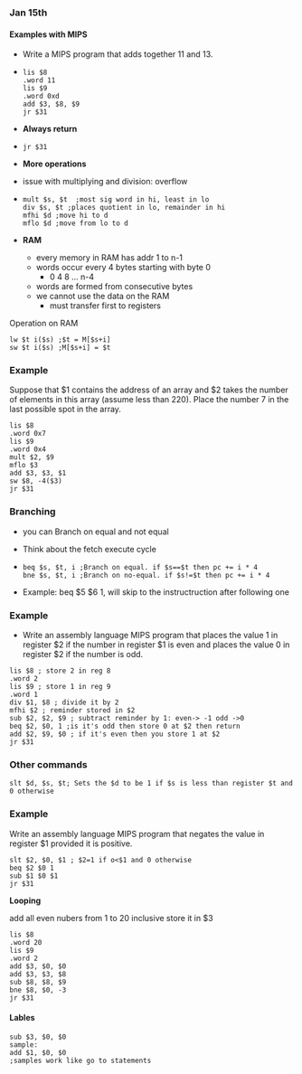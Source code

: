 ### Jan 15th

#### Examples with MIPS

- Write a MIPS program that adds together 11 and 13.

- ```assembly
  lis $8
  .word 11
  lis $9
  .word 0xd
  add $3, $8, $9
  jr $31
  ```

- __Always return__

- ```assembly
  jr $31
  ```

- __More operations__

- issue with multiplying and division: overflow

- ```assembly
  mult $s, $t  ;most sig word in hi, least in lo
  div $s, $t ;places quotient in lo, remainder in hi
  mfhi $d ;move hi to d
  mflo $d ;move from lo to d
  ```

- __RAM__

  - every memory in RAM has addr 1 to n-1
  - words occur every 4 bytes starting with byte 0
    - 0 4 8 ... n-4
  - words are formed from consecutive bytes
  - we cannot use the data on the RAM
    - must transfer first to registers

Operation on RAM

```assembly
lw $t i($s) ;$t = M[$s+i]
sw $t i($s) ;M[$s+i] = $t
```

### Example 

Suppose that \$1 contains the address of an array and \$2 takes the
number of elements in this array (assume less than 220). Place the
number 7 in the last possible spot in the array.

```assembly
lis $8
.word 0x7
lis $9
.word 0x4
mult $2, $9
mflo $3
add $3, $3, $1
sw $8, -4($3)
jr $31
```

### Branching

- you can Branch on equal and not equal

- Think about the fetch execute cycle

- ```assembly
  beq $s, $t, i ;Branch on equal. if $s==$t then pc += i * 4
  bne $s, $t, i ;Branch on no-equal. if $s!=$t then pc += i * 4
  ```

- Example: beq \$5 \$6 1, will skip to the instructruction after following one

 ### Example

- Write an assembly language MIPS program that places the value 1
  in register \$2 if the number in register \$1 is even and places the
  value 0 in register \$2 if the number is odd.

```assembly
lis $8 ; store 2 in reg 8
.word 2
lis $9 ; store 1 in reg 9
.word 1
div $1, $8 ; divide it by 2
mfhi $2 ; reminder stored in $2
sub $2, $2, $9 ; subtract reminder by 1: even-> -1 odd ->0
beq $2, $0, 1 ;is it's odd then store 0 at $2 then return
add $2, $9, $0 ; if it's even then you store 1 at $2
jr $31
```



### Other commands

```assembly
slt $d, $s, $t; Sets the $d to be 1 if $s is less than register $t and 0 otherwise
```



### Example

Write an assembly language MIPS program that negates the value
in register $1 provided it is positive.

```assembly
slt $2, $0, $1 ; $2=1 if o<$1 and 0 otherwise
beq $2 $0 1
sub $1 $0 $1
jr $31
```



__Looping__

add all even nubers from 1 to 20 inclusive store it in $3

```assembly
lis $8
.word 20
lis $9
.word 2
add $3, $0, $0
add $3, $3, $8
sub $8, $8, $9
bne $8, $0, -3
jr $31
```

#### Lables

```assembly
sub $3, $0, $0
sample:
add $1, $0, $0
;samples work like go to statements
```

